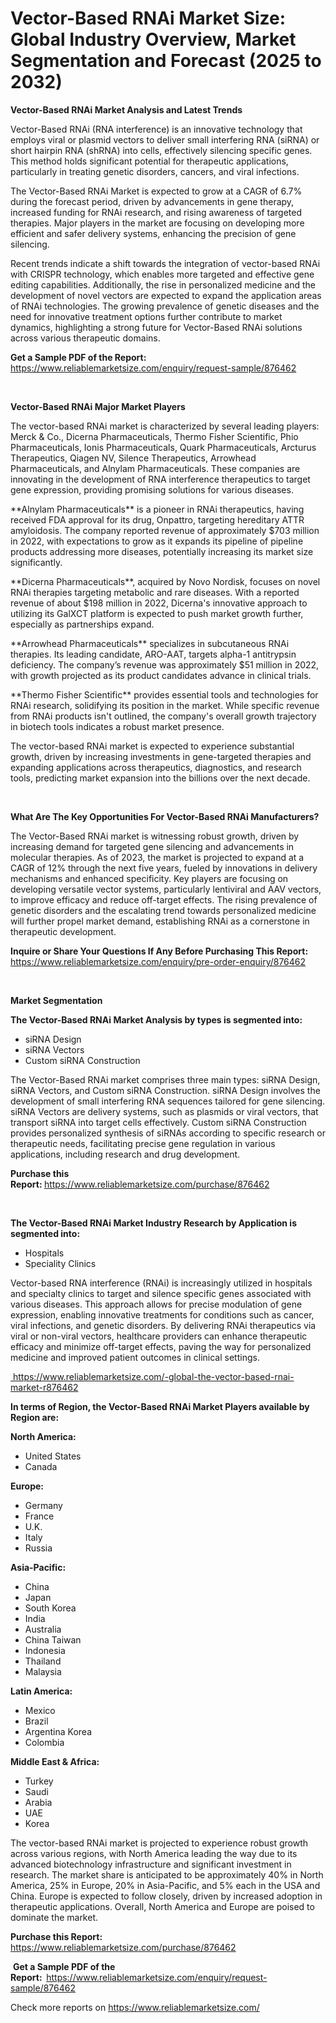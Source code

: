 <p><h1>Vector-Based RNAi Market Size: Global Industry Overview, Market Segmentation and Forecast (2025 to 2032)</h1></p><p><strong>Vector-Based RNAi Market Analysis and Latest Trends</strong></p>
<p><p>Vector-Based RNAi (RNA interference) is an innovative technology that employs viral or plasmid vectors to deliver small interfering RNA (siRNA) or short hairpin RNA (shRNA) into cells, effectively silencing specific genes. This method holds significant potential for therapeutic applications, particularly in treating genetic disorders, cancers, and viral infections. </p><p>The Vector-Based RNAi Market is expected to grow at a CAGR of 6.7% during the forecast period, driven by advancements in gene therapy, increased funding for RNAi research, and rising awareness of targeted therapies. Major players in the market are focusing on developing more efficient and safer delivery systems, enhancing the precision of gene silencing. </p><p>Recent trends indicate a shift towards the integration of vector-based RNAi with CRISPR technology, which enables more targeted and effective gene editing capabilities. Additionally, the rise in personalized medicine and the development of novel vectors are expected to expand the application areas of RNAi technologies. The growing prevalence of genetic diseases and the need for innovative treatment options further contribute to market dynamics, highlighting a strong future for Vector-Based RNAi solutions across various therapeutic domains.</p></p>
<p><strong>Get a Sample PDF of the Report:&nbsp;</strong> <a href="https://www.reliablemarketsize.com/enquiry/request-sample/876462?utm_campaign=2948&utm_medium=2&utm_source=Github&utm_content=ia&utm_term=30032025&utm_id=vector-based-rnai">https://www.reliablemarketsize.com/enquiry/request-sample/876462</a></p>
<p>&nbsp;</p>
<p><strong>Vector-Based RNAi Major Market Players</strong></p>
<p><p>The vector-based RNAi market is characterized by several leading players: Merck & Co., Dicerna Pharmaceuticals, Thermo Fisher Scientific, Phio Pharmaceuticals, Ionis Pharmaceuticals, Quark Pharmaceuticals, Arcturus Therapeutics, Qiagen NV, Silence Therapeutics, Arrowhead Pharmaceuticals, and Alnylam Pharmaceuticals. These companies are innovating in the development of RNA interference therapeutics to target gene expression, providing promising solutions for various diseases.</p><p>**Alnylam Pharmaceuticals** is a pioneer in RNAi therapeutics, having received FDA approval for its drug, Onpattro, targeting hereditary ATTR amyloidosis. The company reported revenue of approximately $703 million in 2022, with expectations to grow as it expands its pipeline of pipeline products addressing more diseases, potentially increasing its market size significantly.</p><p>**Dicerna Pharmaceuticals**, acquired by Novo Nordisk, focuses on novel RNAi therapies targeting metabolic and rare diseases. With a reported revenue of about $198 million in 2022, Dicerna's innovative approach to utilizing its GalXCT platform is expected to push market growth further, especially as partnerships expand.</p><p>**Arrowhead Pharmaceuticals** specializes in subcutaneous RNAi therapies. Its leading candidate, ARO-AAT, targets alpha-1 antitrypsin deficiency. The company’s revenue was approximately $51 million in 2022, with growth projected as its product candidates advance in clinical trials.</p><p>**Thermo Fisher Scientific** provides essential tools and technologies for RNAi research, solidifying its position in the market. While specific revenue from RNAi products isn't outlined, the company's overall growth trajectory in biotech tools indicates a robust market presence.</p><p>The vector-based RNAi market is expected to experience substantial growth, driven by increasing investments in gene-targeted therapies and expanding applications across therapeutics, diagnostics, and research tools, predicting market expansion into the billions over the next decade.</p></p>
<p>&nbsp;</p>
<p><strong>What Are The Key Opportunities For Vector-Based RNAi Manufacturers?</strong></p>
<p><p>The Vector-Based RNAi market is witnessing robust growth, driven by increasing demand for targeted gene silencing and advancements in molecular therapies. As of 2023, the market is projected to expand at a CAGR of 12% through the next five years, fueled by innovations in delivery mechanisms and enhanced specificity. Key players are focusing on developing versatile vector systems, particularly lentiviral and AAV vectors, to improve efficacy and reduce off-target effects. The rising prevalence of genetic disorders and the escalating trend towards personalized medicine will further propel market demand, establishing RNAi as a cornerstone in therapeutic development.</p></p>
<p><strong>Inquire or Share Your Questions If Any Before Purchasing This Report:</strong> <a href="https://www.reliablemarketsize.com/enquiry/pre-order-enquiry/876462?utm_campaign=2948&utm_medium=2&utm_source=Github&utm_content=ia&utm_term=30032025&utm_id=vector-based-rnai">https://www.reliablemarketsize.com/enquiry/pre-order-enquiry/876462</a></p>
<p>&nbsp;</p>
<p><strong>Market Segmentation</strong></p>
<p><strong>The Vector-Based RNAi Market Analysis by types is segmented into:</strong></p>
<p><ul><li>siRNA Design</li><li>siRNA Vectors</li><li>Custom siRNA Construction</li></ul></p>
<p><p>The Vector-Based RNAi market comprises three main types: siRNA Design, siRNA Vectors, and Custom siRNA Construction. siRNA Design involves the development of small interfering RNA sequences tailored for gene silencing. siRNA Vectors are delivery systems, such as plasmids or viral vectors, that transport siRNA into target cells effectively. Custom siRNA Construction provides personalized synthesis of siRNAs according to specific research or therapeutic needs, facilitating precise gene regulation in various applications, including research and drug development.</p></p>
<p><strong>Purchase this Report:&nbsp;</strong><a href="https://www.reliablemarketsize.com/purchase/876462?utm_campaign=2948&utm_medium=2&utm_source=Github&utm_content=ia&utm_term=30032025&utm_id=vector-based-rnai">https://www.reliablemarketsize.com/purchase/876462</a></p>
<p>&nbsp;</p>
<p><strong>The Vector-Based RNAi Market Industry Research by Application is segmented into:</strong></p>
<p><ul><li>Hospitals</li><li>Speciality Clinics</li></ul></p>
<p><p>Vector-based RNA interference (RNAi) is increasingly utilized in hospitals and specialty clinics to target and silence specific genes associated with various diseases. This approach allows for precise modulation of gene expression, enabling innovative treatments for conditions such as cancer, viral infections, and genetic disorders. By delivering RNAi therapeutics via viral or non-viral vectors, healthcare providers can enhance therapeutic efficacy and minimize off-target effects, paving the way for personalized medicine and improved patient outcomes in clinical settings.</p></p>
<p><a href="https://www.reliablemarketsize.com/-global-the-vector-based-rnai-market-r876462?utm_campaign=2948&utm_medium=2&utm_source=Github&utm_content=ia&utm_term=30032025&utm_id=vector-based-rnai">&nbsp;https://www.reliablemarketsize.com/-global-the-vector-based-rnai-market-r876462</a></p>
<p><strong>In terms of Region, the Vector-Based RNAi Market Players available by Region are:</strong></p>
<p>
    <p> <strong> North America: </strong>
        <ul>
            <li>United States</li>
            <li>Canada</li>
        </ul>
        </p> 
    <p> <strong> Europe: </strong>
        <ul>
            <li>Germany</li>
            <li>France</li>
            <li>U.K.</li>
            <li>Italy</li>
            <li>Russia</li>
        </ul>
        </p> 
    <p> <strong> Asia-Pacific: </strong>
        <ul>
            <li>China</li>
            <li>Japan</li>
            <li>South Korea</li>
            <li>India</li>
            <li>Australia</li>
            <li>China Taiwan</li>
            <li>Indonesia</li>
            <li>Thailand</li>
            <li>Malaysia</li>
        </ul>
        </p> 
    <p> <strong> Latin America: </strong>
        <ul>
            <li>Mexico</li>
            <li>Brazil</li>
            <li>Argentina Korea</li>
            <li>Colombia</li>
        </ul>
        </p> 
    <p> <strong> Middle East & Africa: </strong>
        <ul>
            <li>Turkey</li>
            <li>Saudi</li>
            <li>Arabia</li>
            <li>UAE</li>
            <li>Korea</li>
        </ul>
    </p>
    </p>
<p><p>The vector-based RNAi market is projected to experience robust growth across various regions, with North America leading the way due to its advanced biotechnology infrastructure and significant investment in research. The market share is anticipated to be approximately 40% in North America, 25% in Europe, 20% in Asia-Pacific, and 5% each in the USA and China. Europe is expected to follow closely, driven by increased adoption in therapeutic applications. Overall, North America and Europe are poised to dominate the market.</p></p>
<p><strong>Purchase this Report: </strong><a href="https://www.reliablemarketsize.com/purchase/876462?utm_campaign=2948&utm_medium=2&utm_source=Github&utm_content=ia&utm_term=30032025&utm_id=vector-based-rnai">https://www.reliablemarketsize.com/purchase/876462</a></p>
<p>&nbsp;<strong>Get a Sample PDF of the Report:&nbsp;&nbsp;</strong><a href="https://www.reliablemarketsize.com/enquiry/request-sample/876462?utm_campaign=2948&utm_medium=2&utm_source=Github&utm_content=ia&utm_term=30032025&utm_id=vector-based-rnai">https://www.reliablemarketsize.com/enquiry/request-sample/876462</a></p>
<p><strong></strong></p>
<p>Check more reports on <a href="https://www.reliablemarketsize.com/?utm_campaign=2948&utm_medium=2&utm_source=Github&utm_content=ia&utm_term=30032025&utm_id=vector-based-rnai">https://www.reliablemarketsize.com/</a></p>